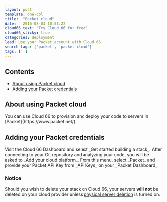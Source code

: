 ```yaml
---
layout: post
template: one-col
title:  "Packet cloud"                      
date:   2016-08-03 10:51:22
cloud66_text: "Try Cloud 66 for free"
cloud66_sticky: true
categories: deployment
lead: Use your Packet account with Cloud 66
search-tags: ['packet', 'packet cloud']
tags: ['']
---
```


<h2>Contents</h2>
<ul class="page-toc">
	<li>
		<a href="#about">About using Packet cloud</a>
	</li>
	<li>
		<a href="#add">Adding your Packet credentials</a>
	</li>
</ul>

<h2 id="about">About using Packet cloud</h2>
You can use Cloud 66 to provision and deploy your code to servers in [Packet](https://www.packet.net/).

<h2 id="add">Adding your Packet credentials</h2>
Visit the Cloud 66 Dashboard and select _Get started building a stack_. After connecting to your Git repository and analyzing your code, you will be asked to _Add your cloud platform_. From this menu, select _Packet_ and provide your Packet API Key from _API Keys_ on your _Packet Dashboard_.
<br/>                                                                                                                                                                                                                                                               

<div class="notice notice-warning">
    <h3>Notice</h3>
    <p>Should you wish to delete your stack on Cloud 66, your servers <b>will not</b> be deleted on your cloud provider unless <a href="/managing-your-stack/server-deletion">physical server deletion</a> is turned on.</p>
</div>